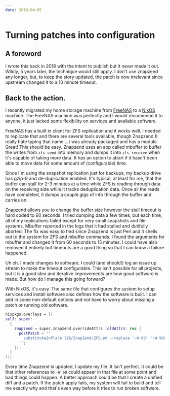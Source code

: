 ```yaml
---
date: 2018-04-05
---
```

# Turning patches into configuration

## A foreword

I wrote this back in 2018 with the intent to publish but it never made it out. Wildly, 5 years later, the technique would still apply. I don't use znapzend any longer, but, to keep the story updated, the patch is now irrelevant since upstream changed it to a 10 minute timeout.

## Back to the action.

I recently migrated my home storage machine from [FreeNAS](https://www.freenas.org) to a [NixOS](https://www.nixos.org) machine. The FreeNAS machine was perfectly and I would recommend it to anyone, it just lacked some flexibility on services and available software.

FreeNAS has a built in client for ZFS replication and it works well. I needed to replicate that and there are several tools available, though Znapzend (I really hate typing that name ...) was already packaged and has a module. Great! This should be easy. Znapzend uses an app called mbuffer to buffer the writes from `zfs send` into memory and dumps it into `zfs receive` when it's capable of taking more data. It has an option to abort if it hasn't been able to move data for some amount of (configurable) time.

Since I'm using the snapshot replication just for backups, my backup drive has gzip-9 and de-duplication enabled. It's typical, at least for me, that the buffer can stall for 2-3 minutes at a time while ZFS is reading through data on the receiving side while it tracks deduplication data. Once all the reads have completed, it dumps a couple gigs of info through the buffer and carries on.

Znapzend allows you to change the buffer size however the stall timeout is hard coded to 60 seconds. I tried dumping data a few times, but each time, all of my replications failed except for very small snapshots and file systems. Mbuffer reported in the logs that it had stalled and dutifully aborted. The fix was easy to find since Znapzend is just Perl and it shells out to the system for ZFS and mbuffer commands. I found the arguments for mbuffer and changed it from 60 seconds to 15 minutes. I could have also removed it entirely but timeouts are a good thing so that I can know a failure happened.

Uh oh. I made changes to software. I could (and should!) log an issue up stream to make the timeout configurable. This isn't possible for all projects, but it is a good idea and iterative improvements are how good software is made. But how do I manage this going forward?

With NixOS, it's easy. The same file that configures the system to setup services and install software also defines how the software is built. I can add in some non-default options and not have to worry about missing a patch or running old software.

```nix
nixpkgs.overlays = [(
self: super:
  {
    znapzend = super.znapzend.overrideAttrs (oldAttrs: rec {
      postPatch = ''
        substituteInPlace lib/ZnapZend/ZFS.pm --replace '-W 60' '-W 900'
      '';
    });
  }
)];
```

Every time Znapzend is updated, I update my file. It isn't perfect. It could be that other references to `-W 60` could appear in that file at some point and bad things could happen. A better approach could be that I create a unified diff and a patch. If the patch apply fails, my system will fail to build and tell me exactly why and that's even way before it tries to run broken software.


